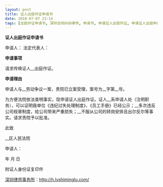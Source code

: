 ```yaml
---
layout: post
title: 证人出庭作证申请书
date: 2010-07-07 23:14
tags: [出庭作证申请书, 深圳合同纠纷律师, 申请书, 申请证人出庭作证, 申请证人出庭申请书, 证人出庭作证, 证人出庭申请书]
---
```

<strong>证人出庭作证申请书</strong>

申请人：
法定代表人：

<strong>申请事项</strong>

请求传唤证人__出庭作证。

<strong>申请理由</strong>

申请人与__劳动争议一案，贵院已立案受理，案号为__字第__号。

为方便法院依法查明事实，现申请证人出庭作证。证人__系申请人处（注明职务），可以证明我单位《违纪过失处理制度》、《员工手册》已经公示；__多次违反公司规章制度，给公司带来严重损失；__不服从公司的转岗安排且出尔反尔等事实。请求贵院予以批准。

此致

__区人民法院

申请人：

年 月 日

附证人身份证复印件

<a href="http://h.lvshiminglu.com/">深圳律师事务所</a>：<a href="http://h.lvshiminglu.com/">http://h.lvshiminglu.com/</a>

